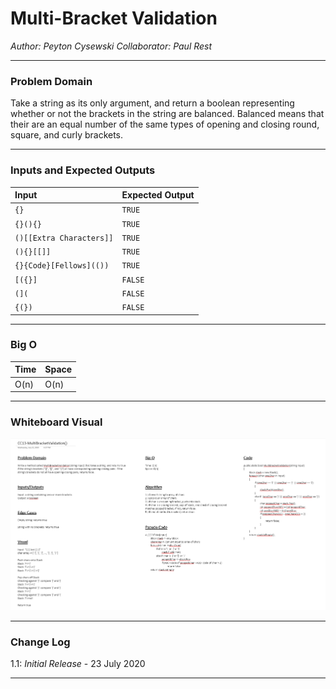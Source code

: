 # Multi-Bracket Validation

*Author: Peyton Cysewski*
*Collaborator: Paul Rest*

---

### Problem Domain
Take a string as its only argument, and return a boolean representing whether or not the brackets in the string are balanced. Balanced means that their are an equal number of the same types of opening and closing round, square, and curly brackets.

---

### Inputs and Expected Outputs

| Input | Expected Output |
| :----------- | :----------- |
| `{}` | `TRUE` |
| `{}(){}` | `TRUE` |
| `()[[Extra Characters]]` | `TRUE` |
| `(){}[[]]` | `TRUE` |
| `{}{Code}[Fellows](())` | `TRUE` |
| `[({}]` | `FALSE` |
| `(](` | `FALSE` |
| `{(})` | `FALSE` |

---

### Big O


| Time | Space |
| :----------- | :----------- |
| O(n) | O(n) |


---


### Whiteboard Visual
![Whiteboard](./assets/whiteboard.png)


---

### Change Log
1.1: *Initial Release* - 23 July 2020  

---